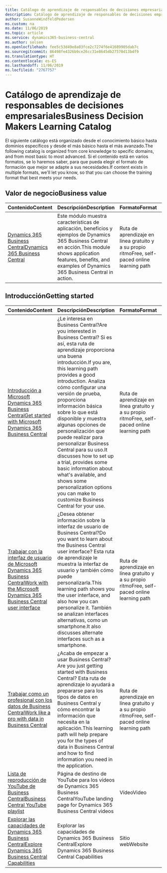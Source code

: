 ```yaml
---
title: Catálogo de aprendizaje de responsables de decisiones empresariales
description: Catálogo de aprendizaje de responsables de decisiones empresariales
author: SusanneWindfeldPedersen
ms.custom: na
ms.date: 11/06/2019
ms.topic: article
ms.service: dynamics365-business-central
ms.author: solsen
ms.openlocfilehash: fee5c53d49e8a03fce2c7274f6e41689905dab7c
ms.sourcegitcommit: 86498fe4326b9ce26cc31e8645db27570d13bdf9
ms.translationtype: HT
ms.contentlocale: es-ES
ms.lasthandoff: 11/06/2019
ms.locfileid: "2767757"
---
```

# <a name="business-decision-makers-learning-catalog"></a><span data-ttu-id="22e1d-103">Catálogo de aprendizaje de responsables de decisiones empresariales</span><span class="sxs-lookup"><span data-stu-id="22e1d-103">Business Decision Makers Learning Catalog</span></span>

<span data-ttu-id="22e1d-104">El siguiente catálogo está organizado desde el conocimiento básico hasta dominios específicos y desde el más básico hasta el más avanzado.</span><span class="sxs-lookup"><span data-stu-id="22e1d-104">The following catalog is organized from core knowledge to specific domains, and from most basic to most advanced.</span></span> <span data-ttu-id="22e1d-105">Si el contenido está en varios formatos, se lo haremos saber, para que pueda elegir el formato de formación que mejor se adapte a sus necesidades.</span><span class="sxs-lookup"><span data-stu-id="22e1d-105">If content exists in multiple formats, we'll let you know, so that you can choose the training format that best meets your needs.</span></span>  

## <span data-ttu-id="22e1d-106">Valor de negocio<a name="busvalue"></a></span><span class="sxs-lookup"><span data-stu-id="22e1d-106">Business value<a name="busvalue"></a></span></span>

| <span data-ttu-id="22e1d-107">Contenido</span><span class="sxs-lookup"><span data-stu-id="22e1d-107">Content</span></span>                                                                 | <span data-ttu-id="22e1d-108">Descripción</span><span class="sxs-lookup"><span data-stu-id="22e1d-108">Description</span></span>                                                                                                | <span data-ttu-id="22e1d-109">Formato</span><span class="sxs-lookup"><span data-stu-id="22e1d-109">Format</span></span>                                | <span data-ttu-id="22e1d-110">Longitud</span><span class="sxs-lookup"><span data-stu-id="22e1d-110">Length</span></span>     |
|----------------------------------------------------------------------------------------------------------------|------------------------------------------------------------------------------------------------------------|---------------------------------------|------------|
| [<span data-ttu-id="22e1d-111">Dynamics 365 Business Central</span><span class="sxs-lookup"><span data-stu-id="22e1d-111">Dynamics 365 Business Central</span></span>](https://docs.microsoft.com/learn/modules/dynamics-365-business-central/) | <span data-ttu-id="22e1d-112">Este módulo muestra características de aplicación, beneficios y ejemplos de Dynamics 365 Business Central en acción.</span><span class="sxs-lookup"><span data-stu-id="22e1d-112">This module shows application features, benefits, and examples of Dynamics 365 Business Central in action.</span></span> | <span data-ttu-id="22e1d-113">Ruta de aprendizaje en línea gratuito y a su propio ritmo</span><span class="sxs-lookup"><span data-stu-id="22e1d-113">Free, self-paced online learning path</span></span> | <span data-ttu-id="22e1d-114">24 minutos</span><span class="sxs-lookup"><span data-stu-id="22e1d-114">24 minutes</span></span> |

## <span data-ttu-id="22e1d-115">Introducción<a name="get-started"></a></span><span class="sxs-lookup"><span data-stu-id="22e1d-115">Getting started<a name="get-started"></a></span></span>

| <span data-ttu-id="22e1d-116">Contenido</span><span class="sxs-lookup"><span data-stu-id="22e1d-116">Content</span></span>                                                                                                                             | <span data-ttu-id="22e1d-117">Descripción</span><span class="sxs-lookup"><span data-stu-id="22e1d-117">Description</span></span>                                                                                                                                                                                                                                                                                      | <span data-ttu-id="22e1d-118">Formato</span><span class="sxs-lookup"><span data-stu-id="22e1d-118">Format</span></span>                                | <span data-ttu-id="22e1d-119">Longitud</span><span class="sxs-lookup"><span data-stu-id="22e1d-119">Length</span></span>             |
|------------------------------------------------------------------------------------------------------------------------------------------------------------------------------|--------------------------------------------------------------------------------------------------------------------------------------------------------------------------------------------------------------------------------------------------------------------------------------------------|---------------------------------------|--------------------|
| [<span data-ttu-id="22e1d-120">Introducción a Microsoft Dynamics 365 Business Central</span><span class="sxs-lookup"><span data-stu-id="22e1d-120">Get started with Microsoft Dynamics 365 Business Central</span></span>](https://docs.microsoft.com/learn/paths/get-started-dynamics-365-business-central/)                          | <span data-ttu-id="22e1d-121">¿Le interesa en Business Central?</span><span class="sxs-lookup"><span data-stu-id="22e1d-121">Are you interested in Business Central?</span></span> <span data-ttu-id="22e1d-122">Si es así, esta ruta de aprendizaje proporciona una buena introducción.</span><span class="sxs-lookup"><span data-stu-id="22e1d-122">If you are, this learning path provides a good introduction.</span></span> <span data-ttu-id="22e1d-123">Analiza cómo configurar una versión de prueba, proporciona información básica sobre lo que está disponible y muestra algunas opciones de personalización que puede realizar para personalizar Business Central para su uso.</span><span class="sxs-lookup"><span data-stu-id="22e1d-123">It discusses how to set up a trial, provides some basic information about what's available, and shows some personalization options you can make to customize Business Central for your use.</span></span> | <span data-ttu-id="22e1d-124">Ruta de aprendizaje en línea gratuito y a su propio ritmo</span><span class="sxs-lookup"><span data-stu-id="22e1d-124">Free, self-paced online learning path</span></span> | <span data-ttu-id="22e1d-125">3 horas 4 minutos</span><span class="sxs-lookup"><span data-stu-id="22e1d-125">3 hours 4 minutes</span></span>  |
| [<span data-ttu-id="22e1d-126">Trabajar con la interfaz de usuario de Microsoft Dynamics 365 Business Central</span><span class="sxs-lookup"><span data-stu-id="22e1d-126">Work with the Microsoft Dynamics 365 Business Central user interface</span></span>](https://docs.microsoft.com/learn/paths/work-with-user-interface-dynamics-365-business-central/) | <span data-ttu-id="22e1d-127">¿Desea obtener información sobre la interfaz de usuario de Business Central?</span><span class="sxs-lookup"><span data-stu-id="22e1d-127">Do you want to learn about the Business Central user interface?</span></span> <span data-ttu-id="22e1d-128">Esta ruta de aprendizaje le muestra la interfaz de usuario y también cómo puede personalizarla.</span><span class="sxs-lookup"><span data-stu-id="22e1d-128">This learning path shows you the user interface, and also how you can personalize it.</span></span> <span data-ttu-id="22e1d-129">También se analizan interfaces alternativas, como un smartphone.</span><span class="sxs-lookup"><span data-stu-id="22e1d-129">It also discusses alternate interfaces such as a smartphone.</span></span>                                                                               | <span data-ttu-id="22e1d-130">Ruta de aprendizaje en línea gratuito y a su propio ritmo</span><span class="sxs-lookup"><span data-stu-id="22e1d-130">Free, self-paced online learning path</span></span> | <span data-ttu-id="22e1d-131">2 horas 27 minutos</span><span class="sxs-lookup"><span data-stu-id="22e1d-131">2 hours 27 minutes</span></span> |
| [<span data-ttu-id="22e1d-132">Trabajar como un profesional con los datos de Business Central</span><span class="sxs-lookup"><span data-stu-id="22e1d-132">Work like a pro with data in Business Central</span></span>](https://docs.microsoft.com/learn/paths/work-pro-data-dynamics-365-business-central)                                    | <span data-ttu-id="22e1d-133">¿Acaba de empezar a usar Business Central?</span><span class="sxs-lookup"><span data-stu-id="22e1d-133">Are you just getting started with Business Central?</span></span> <span data-ttu-id="22e1d-134">Esta ruta de aprendizaje lo ayudará a prepararse para los tipos de datos en Business Central y cómo encontrar la información que necesita en la aplicación.</span><span class="sxs-lookup"><span data-stu-id="22e1d-134">This learning path will help prepare you for the types of data in Business Central and how to find information you need in the application.</span></span>                                                                                                  | <span data-ttu-id="22e1d-135">Ruta de aprendizaje en línea gratuito y a su propio ritmo</span><span class="sxs-lookup"><span data-stu-id="22e1d-135">Free, self-paced online learning path</span></span> | <span data-ttu-id="22e1d-136">2 horas 27 minutos</span><span class="sxs-lookup"><span data-stu-id="22e1d-136">2 hours 27 minutes</span></span> |
| [<span data-ttu-id="22e1d-137">Lista de reproducción de YouTube de Business Central</span><span class="sxs-lookup"><span data-stu-id="22e1d-137">Business Central YouTube playlist</span></span>](https://www.youtube.com/playlist?list=PLcakwueIHoT-wVFPKUtmxlqcG1kJ0oqq4)                                                                | <span data-ttu-id="22e1d-138">Página de destino de YouTube para los vídeos de Dynamics 365 Business Central</span><span class="sxs-lookup"><span data-stu-id="22e1d-138">YouTube landing page for Dynamics 365 Business Central videos</span></span>                                                                                                                                                                                                                                    | <span data-ttu-id="22e1d-139">Vídeo</span><span class="sxs-lookup"><span data-stu-id="22e1d-139">Video</span></span>                                 |                    |
| [<span data-ttu-id="22e1d-140">Explorar las capacidades de Dynamics 365 Business Central</span><span class="sxs-lookup"><span data-stu-id="22e1d-140">Explore Dynamics 365 Business Central Capabilities</span></span>](https://dynamics.microsoft.com/business-central/capabilities/)                                                    | <span data-ttu-id="22e1d-141">Explorar las capacidades de Dynamics 365 Business Central</span><span class="sxs-lookup"><span data-stu-id="22e1d-141">Explore Dynamics 365 Business Central Capabilities</span></span>                                                                                                                                                                                                                                               | <span data-ttu-id="22e1d-142">Sitio web</span><span class="sxs-lookup"><span data-stu-id="22e1d-142">Website</span></span>                               |                    |
